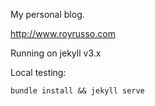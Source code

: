 
My personal blog.
 
http://www.royrusso.com


Running on jekyll v3.x

Local testing:

`bundle install && jekyll serve`
